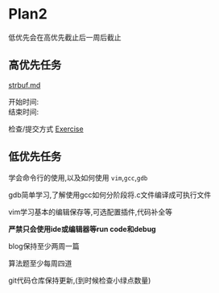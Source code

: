 # Plan2
<!-- 大一的同学看这里(2022.1.2更新) -->

低优先会在高优先截止后一周后截止

## 高优先任务

[strbuf.md](../project/strbuf.md)

<!--  
2021级
开始时间  ：   2022.1.6
截止/检查时间  : 2022.1.15
-->
开始时间:   
结束时间:  

检查/提交方式  [Exercise](https://github.com/xiyou-linuxer/Exercise)

## 低优先任务
  学会命令行的使用,以及如何使用 `vim`,`gcc`,`gdb` 
  
  gdb简单学习,了解使用gcc如何分阶段将.c文件编译成可执行文件
  
  vim学习基本的编辑保存等,可选配置插件,代码补全等
  
  **严禁只会使用ide或编辑器等run code和debug**
  
  blog保持至少两周一篇
  
  算法题至少每周四道
  
  git代码仓库保持更新,(到时候检查小绿点数量)
